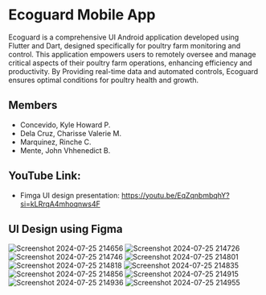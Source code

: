  # Ecoguard Mobile App
Ecoguard is a comprehensive UI Android application developed using Flutter and Dart, designed specifically for poultry farm monitoring and control. 
This application empowers users to remotely oversee and manage critical aspects of their poultry farm operations, enhancing efficiency and productivity. 
By Providing real-time data and automated controls, Ecoguard ensures optimal conditions for poultry health and growth.

## Members
* Concevido, Kyle Howard P.
* Dela Cruz, Charisse Valerie M.
* Marquinez, Rinche C.
* Mente, John Vhhenedict B.

## YouTube Link:
 * Fimga UI design presentation: https://youtu.be/EqZqnbmbqhY?si=kLRrqA4mhoqnws4F
## UI Design using Figma

![Screenshot 2024-07-25 214656](https://github.com/user-attachments/assets/f92a2d49-0430-4c8a-b60f-f2dc55b61d8a)
![Screenshot 2024-07-25 214726](https://github.com/user-attachments/assets/721845a3-fb97-4195-a63e-dc459b774ad2)
![Screenshot 2024-07-25 214746](https://github.com/user-attachments/assets/6f3d26ea-051f-40ce-acf7-611af3ef72b5)
![Screenshot 2024-07-25 214801](https://github.com/user-attachments/assets/401192fb-812f-4a57-99d3-332524d27c29)
![Screenshot 2024-07-25 214818](https://github.com/user-attachments/assets/32898e96-2be9-46fc-a74d-3411b14fb21a)
![Screenshot 2024-07-25 214835](https://github.com/user-attachments/assets/96bd09f6-0e0d-49ca-975c-261c8a2eff4c)
![Screenshot 2024-07-25 214856](https://github.com/user-attachments/assets/122a1449-608e-4588-bbd8-c0087d97b112)
![Screenshot 2024-07-25 214915](https://github.com/user-attachments/assets/1e94354f-61b0-45e2-804b-8855f62fef43)
![Screenshot 2024-07-25 214936](https://github.com/user-attachments/assets/dc0c861f-9c7b-4bbc-8374-2a0c024250f0)
![Screenshot 2024-07-25 214955](https://github.com/user-attachments/assets/50308457-58a8-4075-b11d-a076d91f9221)



